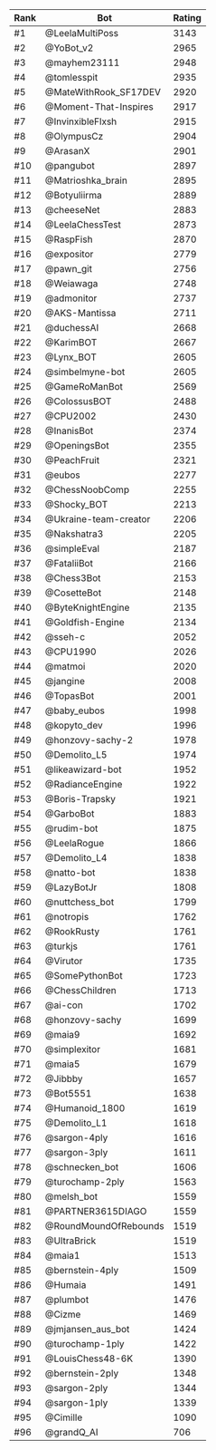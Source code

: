 Rank|Bot|Rating
---|---|---
#1|@LeelaMultiPoss|3143
#2|@YoBot_v2|2965
#3|@mayhem23111|2948
#4|@tomlesspit|2935
#5|@MateWithRook_SF17DEV|2920
#6|@Moment-That-Inspires|2917
#7|@InvinxibleFlxsh|2915
#8|@OlympusCz|2904
#9|@ArasanX|2901
#10|@pangubot|2897
#11|@Matrioshka_brain|2895
#12|@Botyuliirma|2889
#13|@cheeseNet|2883
#14|@LeelaChessTest|2873
#15|@RaspFish|2870
#16|@expositor|2779
#17|@pawn_git|2756
#18|@Weiawaga|2748
#19|@admonitor|2737
#20|@AKS-Mantissa|2711
#21|@duchessAI|2668
#22|@KarimBOT|2667
#23|@Lynx_BOT|2605
#24|@simbelmyne-bot|2605
#25|@GameRoManBot|2569
#26|@ColossusBOT|2488
#27|@CPU2002|2430
#28|@InanisBot|2374
#29|@OpeningsBot|2355
#30|@PeachFruit|2321
#31|@eubos|2277
#32|@ChessNoobComp|2255
#33|@Shocky_BOT|2213
#34|@Ukraine-team-creator|2206
#35|@Nakshatra3|2205
#36|@simpleEval|2187
#37|@FataliiBot|2166
#38|@Chess3Bot|2153
#39|@CosetteBot|2148
#40|@ByteKnightEngine|2135
#41|@Goldfish-Engine|2134
#42|@sseh-c|2052
#43|@CPU1990|2026
#44|@matmoi|2020
#45|@jangine|2008
#46|@TopasBot|2001
#47|@baby_eubos|1998
#48|@kopyto_dev|1996
#49|@honzovy-sachy-2|1978
#50|@Demolito_L5|1974
#51|@likeawizard-bot|1952
#52|@RadianceEngine|1922
#53|@Boris-Trapsky|1921
#54|@GarboBot|1883
#55|@rudim-bot|1875
#56|@LeelaRogue|1866
#57|@Demolito_L4|1838
#58|@natto-bot|1838
#59|@LazyBotJr|1808
#60|@nuttchess_bot|1799
#61|@notropis|1762
#62|@RookRusty|1761
#63|@turkjs|1761
#64|@Virutor|1735
#65|@SomePythonBot|1723
#66|@ChessChildren|1713
#67|@ai-con|1702
#68|@honzovy-sachy|1699
#69|@maia9|1692
#70|@simplexitor|1681
#71|@maia5|1679
#72|@Jibbby|1657
#73|@Bot5551|1638
#74|@Humanoid_1800|1619
#75|@Demolito_L1|1618
#76|@sargon-4ply|1616
#77|@sargon-3ply|1611
#78|@schnecken_bot|1606
#79|@turochamp-2ply|1563
#80|@melsh_bot|1559
#81|@PARTNER3615DIAGO|1559
#82|@RoundMoundOfRebounds|1519
#83|@UltraBrick|1519
#84|@maia1|1513
#85|@bernstein-4ply|1509
#86|@Humaia|1491
#87|@plumbot|1476
#88|@Cizme|1469
#89|@jmjansen_aus_bot|1424
#90|@turochamp-1ply|1422
#91|@LouisChess48-6K|1390
#92|@bernstein-2ply|1348
#93|@sargon-2ply|1344
#94|@sargon-1ply|1339
#95|@Cimille|1090
#96|@grandQ_AI|706

